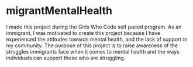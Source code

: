 # migrantMentalHealth
I made this project during the Girls Who Code self paced program. As an immigrant, I was motivated to create this project because I have experienced the attitudes towards mental health, and the lack of support in my community. The purpose of this project is to raise awareness of the struggles immigrants face when it comes to mental health and the ways individuals can support those who are struggling.

